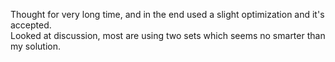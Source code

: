 Thought for very long time, and in the end used a slight optimization and it's accepted.\
Looked at discussion, most are using two sets which seems no smarter than my solution.